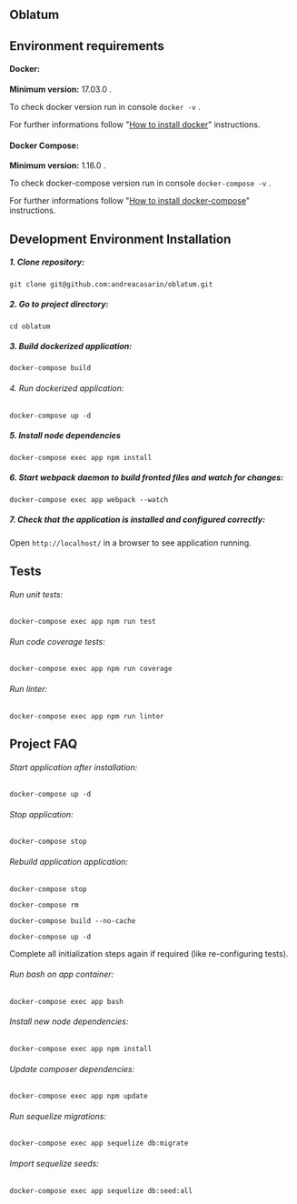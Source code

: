## Oblatum

## Environment requirements

#### Docker:

**Minimum version:** 17.03.0 .

To check docker version run in console `docker -v` .

For further informations follow "[How to install docker](https://www.docker.com/community-edition#/download)" instructions.

#### Docker Compose:

**Minimum version:** 1.16.0 .

To check docker-compose version run in console `docker-compose -v` .

For further informations follow "[How to install docker-compose](https://docs.docker.com/compose/install/)" instructions.


## Development Environment Installation

##### 1. Clone repository:

`git clone git@github.com:andreacasarin/oblatum.git`

##### 2. Go to project directory:

`cd oblatum`

##### 3. Build dockerized application:

`docker-compose build`

###### 4. Run dockerized application:

`docker-compose up -d`

##### 5. Install node dependencies

`docker-compose exec app npm install`

##### 6. Start webpack daemon to build fronted files and watch for changes:

`docker-compose exec app webpack --watch`

##### 7. Check that the application is installed and configured correctly:

Open `http://localhost/` in a browser to see application running.


## Tests

###### Run unit tests:

`docker-compose exec app npm run test`

###### Run code coverage tests:

`docker-compose exec app npm run coverage`

###### Run linter:

`docker-compose exec app npm run linter`


## Project FAQ

###### Start application after installation:

`docker-compose up -d`

###### Stop application:

`docker-compose stop`

###### Rebuild application application:

`docker-compose stop`

`docker-compose rm`

`docker-compose build --no-cache`

`docker-compose up -d`

Complete all initialization steps again if required (like re-configuring tests).

###### Run bash on app container:

`docker-compose exec app bash`

###### Install new node dependencies:

`docker-compose exec app npm install`

###### Update composer dependencies:

`docker-compose exec app npm update`

###### Run sequelize migrations:

`docker-compose exec app sequelize db:migrate`

###### Import sequelize seeds:

`docker-compose exec app sequelize db:seed:all`
